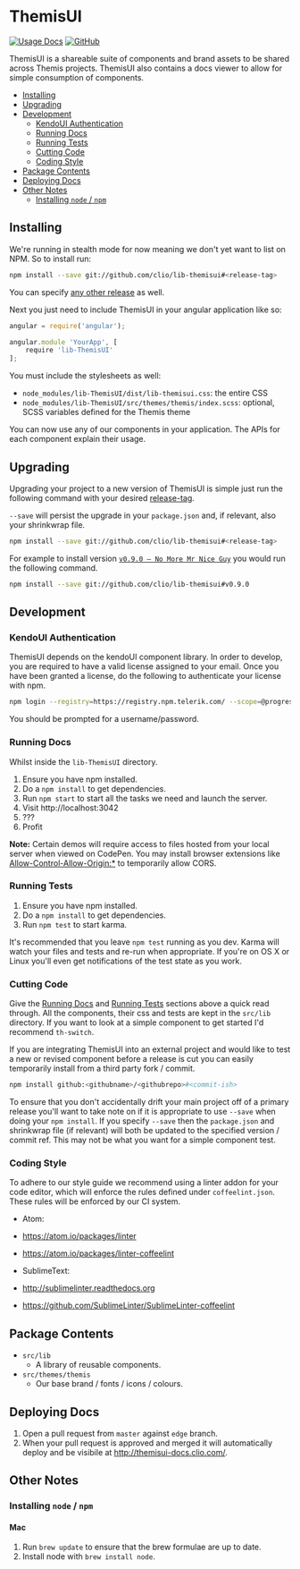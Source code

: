 # ThemisUI

[![Usage Docs](https://img.shields.io/badge/%E2%96%B6-Usage_Docs-3D7BBA.svg)](http://themisui-docs.clio.com/)
[![GitHub](https://img.shields.io/github/forks/badges/shields.svg?style=social&label=Fork)](https://github.com/clio/lib-themisui/)


ThemisUI is a shareable suite of components and brand assets to be shared across Themis projects. ThemisUI also contains a docs viewer to allow for simple consumption of components.

<!-- TOC depthFrom:2 depthTo:3 withLinks:1 updateOnSave:1 orderedList:0 -->

- [Installing](#installing)
- [Upgrading](#upgrading)
- [Development](#development)
	- [KendoUI Authentication](#kendoui-authentication)
	- [Running Docs](#running-docs)
	- [Running Tests](#running-tests)
	- [Cutting Code](#cutting-code)
	- [Coding Style](#coding-style)
- [Package Contents](#package-contents)
- [Deploying Docs](#deploying-docs)
- [Other Notes](#other-notes)
	- [Installing `node` / `npm`](#installing-node-npm)

<!-- /TOC -->

## Installing

We're running in stealth mode for now meaning we don't yet want to list on NPM. So to
install run:

```bash
npm install --save git://github.com/clio/lib-themisui#<release-tag>
```

You can specify [any other release](https://github.com/clio/lib-themisui/releases) as
well.

Next you just need to include ThemisUI in your angular application like so:

```javascript
angular = require('angular');

angular.module 'YourApp', [
    require 'lib-ThemisUI'
];
```

You must include the stylesheets as well:

* `node_modules/lib-ThemisUI/dist/lib-themisui.css`: the entire CSS
* `node_modules/lib-ThemisUI/src/themes/themis/index.scss`: optional, SCSS variables
defined for the Themis theme

You can now use any of our components in your application. The APIs for each
component explain their usage.

## Upgrading

Upgrading your project to a new version of ThemisUI is simple just run the following
command with your desired [release-tag](https://github.com/clio/lib-themisui/releases).

`--save` will persist the upgrade in your `package.json` and, if relevant, also your
shrinkwrap file.

```bash
npm install --save git://github.com/clio/lib-themisui#<release-tag>
```

For example to install version [`v0.9.0 — No More Mr Nice Guy`](https://github.com/clio/lib-themisui/releases/tag/v0.9.0)
you would run the following command.

```bash
npm install --save git://github.com/clio/lib-themisui#v0.9.0
```

## Development

### KendoUI Authentication
ThemisUI depends on the kendoUI component library. In order to develop, you are
required to have a valid license assigned to your email. Once you have been
granted a license, do the following to authenticate your license with npm.

```bash
npm login --registry=https://registry.npm.telerik.com/ --scope=@progress
```
You should be prompted for a username/password.

### Running Docs

Whilst inside the `lib-ThemisUI` directory.

1. Ensure you have npm installed.
2. Do a `npm install` to get dependencies.
3. Run `npm start` to start all the tasks we need and launch the server.
4. Visit http://localhost:3042
5. ???
6. Profit

**Note:** Certain demos will require access to files hosted from your local server when viewed on CodePen.
You may install browser extensions like [Allow-Control-Allow-Origin:*](https://github.com/vitvad/Access-Control-Allow-Origin)
to temporarily allow CORS.

### Running Tests

1. Ensure you have npm installed.
2. Do a `npm install` to get dependencies.
3. Run `npm test` to start karma.

It's recommended that you leave `npm test` running as you dev. Karma will watch your
files and tests and re-run when appropriate. If you're on OS X or Linux you'll even
get notifications of the test state as you work.

### Cutting Code

Give the [Running Docs](#running-docs) and [Running Tests](#running-tests) sections
above a quick read through. All the components, their css and tests are kept in the
`src/lib` directory. If you want to look at a simple component to get
started I'd recommend `th-switch`.

If you are integrating ThemisUI into an external project and would like to test a new
or revised component before a release is cut you can easily temporarily install from
a third party fork / commit.

```bash
npm install github:<githubname>/<githubrepo>#<commit-ish>
```

To ensure that you don't accidentally drift your main project off of a primary
release you'll want to take note on if it is appropriate to use `--save` when doing
your `npm install`. If you specify `--save` then the `package.json` and shrinkwrap
file (if relevant) will both be updated to the specified version / commit ref. This
may not be what you want for a simple component test.

### Coding Style

To adhere to our style guide we recommend using a linter addon for your code editor,
which will enforce the rules defined under `coffeelint.json`. These rules will be
enforced by our CI system.

* Atom:
 * https://atom.io/packages/linter
 * https://atom.io/packages/linter-coffeelint

* SublimeText:
 * http://sublimelinter.readthedocs.org
 * https://github.com/SublimeLinter/SublimeLinter-coffeelint


## Package Contents

- `src/lib`
  - A library of reusable components.
- `src/themes/themis`
  - Our base brand / fonts / icons / colours.


## Deploying Docs

1. Open a pull request from `master` against `edge` branch.
2. When your pull request is approved and merged it will automatically deploy and be visibile at http://themisui-docs.clio.com/.

## Other Notes

### Installing `node` / `npm`

#### Mac

1. Run `brew update` to ensure that the brew formulae are up to date.
2. Install node with `brew install node`.

